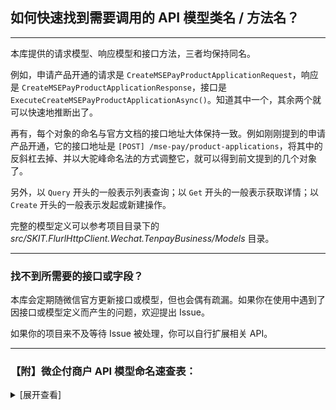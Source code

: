 ﻿## 如何快速找到需要调用的 API 模型类名 / 方法名？

---

本库提供的请求模型、响应模型和接口方法，三者均保持同名。

例如，申请产品开通的请求是 `CreateMSEPayProductApplicationRequest`，响应是 `CreateMSEPayProductApplicationResponse`，接口是 `ExecuteCreateMSEPayProductApplicationAsync()`。知道其中一个，其余两个就可以快速地推断出了。

再有，每个对象的命名与官方文档的接口地址大体保持一致。例如刚刚提到的申请产品开通，它的接口地址是 `[POST] /mse-pay/product-applications`，将其中的反斜杠去掉、并以大驼峰命名法的方式调整它，就可以得到前文提到的几个对象了。

另外，以 `Query` 开头的一般表示列表查询；以 `Get` 开头的一般表示获取详情；以 `Create` 开头的一般表示发起或新建操作。

完整的模型定义可以参考项目目录下的 _src/SKIT.FlurlHttpClient.Wechat.TenpayBusiness/Models_ 目录。

---

### 找不到所需要的接口或字段？

本库会定期随微信官方更新接口或模型，但也会偶有疏漏。如果你在使用中遇到了因接口或模型定义而产生的问题，欢迎提出 Issue。

如果你的项目来不及等待 Issue 被处理，你可以自行扩展相关 API。

---

### 【附】微企付商户 API 模型命名速查表：

<details>

<summary>[展开查看]</summary>

-   商户入驻

    -   申请产品开通：`CreateMSEPayProductApplication`

    -   查询产品开通：`GetMSEPayProductApplicationByOutRequestNumber` / `GetMSEPayProductApplicationByRequestNumber`

    -   创建开通跳转链接：`CreateMSEPayProductApplicationLink`

    -   图片上传接口：`UploadFile`

-   H5 支付

    -   H5 支付预下单：`CreateMSEPayPaymentH5Pay`

    -   根据交易订单查询付款结果：`GetMSEPayPaymentByOutPaymentId` / `GetMSEPayPaymentByPaymentId`

    -   主动关单：`CloseMSEPayPayment`

    -   主动关单：`CloseMSEPayPayment`

-   公共资源 Redirect：

    -   获取跳转对象：`CreateMSEPayRedirectLink`

-   文件获取：

    -   获取账单文件下载地址：`GetMSEPayAccountBill`

    -   文件获取：`DownloadMSEPayAccountBill`

</details>
